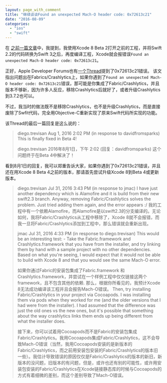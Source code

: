 ```yaml
---
layout: page_with_comment
title: "继续谈谈Found an unexpected Mach-O header code: 0x72613c21"
date: "2016-08-09"
categories: 
  - "ios"
  - "swift"
---
```


在 [之前一篇文章](https://huang.sh/2016/07/xcode-8-beta-2%e8%bd%ac%e6%8d%a2%e5%8e%9fswift-2-2%e4%bb%a3%e7%a0%81%e5%88%b0swift-3-0%e5%90%8e%e6%8a%a5%e9%94%99found-an-unexpected-mach-o-header-code-0x72613c21/)中，我提到，我使用Xcode 8 Beta 2打开之前的工程，并将Swift 2.2的代码转换为Swift 3之后，再度编译工程，Xcode就会报错误`Found an unexpected Mach-O header code: 0x72613c21`。

正好，Apple Developer Forums也有[一个Thread](https://forums.developer.apple.com/thread/50969)提到了0x72613c21错误。 该文指出问题出在Fabrics/Crashlytics上，如果你遇到了`Found an unexpected Mach-O header code: 0x72613c21`错误，那可能是你集成了Fabric/Crashlytics，并且版本不够新，因为许多人反应，移除Crashlytics后就好了，或者升级Crashlytics到3.7.2也可以。

不过，我当时的做法既不是移除Crashlytics，也不是升级Crashlytics，而是直接废除了Swfit代码，完全用Objective-C重新实现了原来Swift代码所实现的功能。

该Thread的最后一篇回复是这么说的：

> diego.trevisan Aug 1, 2016 2:02 PM (in response to davidfromsparks) This is finally fixed in Beta 4!
> 
> diego.trevisan 2016年8月1日，下午 2:02 (回复：davidfromsparks) 这个问题终于在Beta 4中解决了！

看到8月1日的回复，我可以郑重告诉大家，如果你遇到了0x72613c21错误，并且还在用Xcode 8 Beta 4之前的版本，那请首先尝试升级Xcode 8到Beta 4或更新版本。

> diego.trevisan Jul 31, 2016 3:43 PM (in response to jmac) I have just another dependency which is Alamofire and it is build from their new swift2.3 branch. Anyway, removing Fabric/Crashlytics solves the problem. Just tried adding them again, and the error appears :/ 我的工程中有一个依赖Alamofire，而Alamofire是以swift2.3的分支编译的。无论如何，我将Fabric/Crashlytics从工程中移除了，Xcode 8就不会报错，而我一旦将Fabric/Crashlytics添加到工程中，那么错误就会重新出现。
> 
> jmac Jul 31, 2016 4:33 PM (in response to diego.trevisan) This would be an interesting test: - Take the Fabric.framework and Crashlytics.framework that you have from the installer, and try linking them by hand with a sample project with no other dependencies. Based on what you're seeing, I would expect that it would not be able to build with Xcode 8 and that you would see the same Mach-O error.
> 
> 如果你通过Fabric的安装包集成了Fabric.framework 和 Crashlytics.framework，并尝试在一个样例工程中仅仅链接这两个framework，且不包含其他的依赖. 那么，根据你所看见的，我预计Xcode 8无法成功编译该工程并且会报告Mach-O错误。 Then, try installing Fabric/Crashlytics in your project via Cocoapods. I was installing them via pods when they worked for me (and the older versions that I had were from the installer). I had assumed that the difference was just the old ones vs the new ones, but it's possible that something about the way crashlytics links them ends up being different from what the installer does.
> 
> 接下来，你可以试着用Cocoapods而不是Fabric的安装包集成Fabric/Crashlytics。我用Cocoapods集成Fabric/Crashlytics，这不会导致Mach-O错误（当然，我用Cocoapods安装的是新版本的Fabric/Crashlytics，而之前用安装包安装的Fabric/Crashlytics的版本旧一些）。我估计导致错误的原因仅仅是Fabric/Crashlytics的版本的新旧，新版本的没问题，旧版本的有问题，但是，或许也还有别的可能性，或许用安装包安装的Fabric/Crashlytics在Xcode链接静态库的时候与Cocoapods的方式有着细微的差别，而这个差别导致了Mach-O错误。
